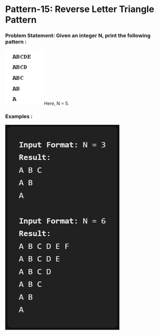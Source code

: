 # Pattern-15: Reverse Letter Triangle Pattern

### Problem Statement: Given an integer N, print the following pattern :

<img src="../assets/Pic-29.png" />
Here, N = 5.

### Examples : 
<img src="../assets/Pic-30.png" />